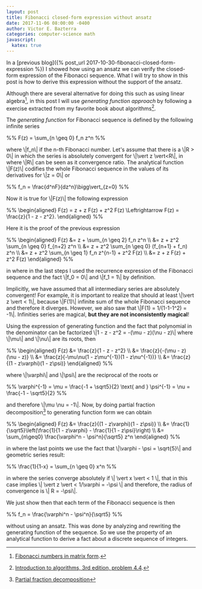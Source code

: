 ```yaml
---
layout: post
title: Fibonacci closed-form expression without ansatz
date: 2017-11-06 08:00:00 -0400
author: Victor E. Bazterra
categories: computer-science math
javascript:
  katex: true
---
```


In a [previous blog]({% post_url 2017-10-30-fibonacci-closed-form-expression %}) I showed
how using an ansatz we can verify the closed-form expression of the Fibonacci sequence. What I will try to show in this post is how to derive this expression without the support of the ansatz.

Although there are several alternative for doing this such as using linear algebra[^1], in this post I will use *generating function approach* by following a exercise extracted from my favorite book about algorithms[^2].

The *generating function* for Fibonacci sequence is defined by the following infinite series

<p>%%
F(z) = \sum_{n \geq 0} f_n z^n
%%</p>

where \\|f_n\\| if the n-th Fibonacci number. Let's assume that there is a \\|R > 0\\| in which the series is absolutely convergent for \\|\vert z \vert<R\\|, in where \\|R\\| can be seen as it convergence ratio. The analytical function \\|F(z)\\| codifies the whole Fibonacci sequence in the values of its derivatives for \\|z = 0\\| or

<p>%%
f_n = \frac{d^nF}{dz^n}\bigg\vert_{z=0}
%%</p>

Now it is true for \\|F(z)\\| the following expression

<p>%%
\begin{aligned}
F(z) = z + z F(z) + z^2 F(z) \Leftrightarrow F(z) = \frac{z}{1 - z - z^2}.
\end{aligned}
%%</p>

Here it is the proof of the previous expression

<p>%%
\begin{aligned}
    F(z) &= z + \sum_{n \geq 2} f_n z^n \\
         &= z + z^2 \sum_{n \geq 0} f_{n+2} z^n \\
         &= z + z^2 \sum_{n \geq 0} (f_{n+1} + f_n) z^n \\
         &= z + z^2 \sum_{n \geq 1} f_n z^{n-1} + z^2 F(z) \\
         &= z + z F(z) + z^2 F(z)
\end{aligned}
%%</p>

in where in the last steps I used the recurrence expression of the Fibonacci sequence and the fact \\|f_0 = 0\\| and \\|f_1 = 1\\| by definition.

Implicitly, we have  assumed that all intermediary series are absolutely convergent! For example, it is important to realize that should at least \\|\vert z \vert < 1\\|, because \\|F(1)\\| infinite sum of the whole Fibonacci sequence and therefore it diverges. However, we also saw that \\|F(1) = 1/(1-1-1^2) = -1\\|. Infinities series are magical, **but they are not inconsistently magical**!

Using the expression of generating function and the fact that polynomial in the denominator can be factorized \\|1 - z - z^2 = -(\mu - z)(\nu - z)\\| where \\|\mu\\| and \\|\nu\\| are its roots, then

<p>%%
\begin{aligned}
    F(z) &= \frac{z}{1 - z - z^2} \\
         &= \frac{z}{-(\mu - z)(\nu - z)} \\
         &= \frac{z}{-\mu\nu(1 - z\mu^{-1})(1 - z\nu^{-1})} \\
         &= \frac{z}{(1 - z\varphi)(1 - z\psi)}     
\end{aligned}
%%</p>

where \\|\varphi\\| and \\|\psi\\| are the reciprocal of the roots or

<p>%%
\varphi^{-1} = \mu = \frac{-1 + \sqrt5}{2} \text{  and  } \psi^{-1} = \nu = \frac{-1 - \sqrt5}{2}
%%</p>

and therefore \\|\mu \nu = -1\\|. Now, by doing partial fraction decomposition[^3] to generating function form we can obtain

<p>%%
\begin{aligned}
F(z) &= \frac{z}{(1 - z\varphi)(1 - z\psi)} \\
     &= \frac{1}{\sqrt5}\left(\frac{1}{1 - z\varphi} - \frac{1}{1 - z\psi}\right) \\
     &= \sum_{n\geq0} \frac{\varphi^n - \psi^n}{\sqrt5} z^n
\end{aligned}
%%</p>

in where the last points we use the fact that \\|\varphi - \psi = \sqrt{5}\\| and geometric series result:

<p>%%
\frac{1}{1-x} = \sum_{n \geq 0} x^n
%%</p>

in where the series converge absolutely if \\| \vert x \vert < 1 \\|, that in this case implies \\| \vert z \vert < 1/\varphi = -\psi \\| and therefore, the radius of convergence is \\| R = -\psi\\|.

We just show then that each term of the Fibonacci sequence is then

<p>%%
f_n = \frac{\varphi^n - \psi^n}{\sqrt5}
%%</p>

without using an ansatz. This was done by analyzing and rewriting the generating function of the sequence. So we use the property of an analytical function to derive a fact about a discrete sequence of integers.

[^1]: [Fibonacci numbers in matrix form](https://en.wikipedia.org/wiki/Fibonacci_number#Matrix_form).

[^2]: [Introduction to algorithms, 3rd edition, problem 4.4](https://mitpress.mit.edu/books/introduction-algorithms).

[^3]: [Partial fraction decomposition](https://en.wikipedia.org/wiki/Partial_fraction_decomposition)
